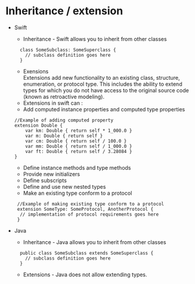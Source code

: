 # Inheritance / extension
* Swift
  * Inheritance - Swift allows you to inherit from other classes
  ```
    class SomeSubclass: SomeSuperclass {
      // subclass definition goes here
    }
  ```
  
  * Exensions <br>
  Extensions add new functionality to an existing class, structure, enumeration, or protocol type. This includes the ability to extend types for which you do not have access to the original source code (known as retroactive modeling).
   * Extensions in swift can : 
    * Add computed instance properties and computed type properties
    ```
    //Example of adding computed property
    extension Double {
        var km: Double { return self * 1_000.0 }
        var m: Double { return self }
        var cm: Double { return self / 100.0 }
        var mm: Double { return self / 1_000.0 }
        var ft: Double { return self / 3.28084 }
    }
    ```
    * Define instance methods and type methods
    * Provide new initializers
    * Define subscripts
    * Define and use new nested types
    * Make an existing type conform to a protocol
     ```
      //Example of making existing type conform to a protocol
      extension SomeType: SomeProtocol, AnotherProtocol {
       // implementation of protocol requirements goes here
      }
     ```
  
* Java

  * Inheritance - Java allows you to inherit from other classes
  ```
    public class SomeSubclass extends SomeSuperclass {
      // subclass definition goes here
    }
  ```
  * Extensions - Java does not allow extending types.
